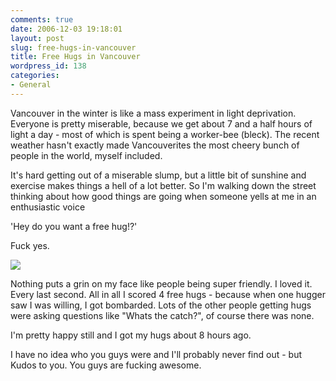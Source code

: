 ```yaml
---
comments: true
date: 2006-12-03 19:18:01
layout: post
slug: free-hugs-in-vancouver
title: Free Hugs in Vancouver
wordpress_id: 138
categories:
- General
---
```


Vancouver in the winter is like a mass experiment in light deprivation. Everyone is pretty miserable, because we get about 7 and a half hours of light a day - most of which is spent being a worker-bee (bleck). The recent weather hasn't exactly made Vancouverites the most cheery bunch of people in the world, myself included.

It's hard getting out of a miserable slump, but a little bit of sunshine and exercise makes things a hell of a lot better. So I'm walking down the street thinking about how good things are going when someone yells at me in an enthusiastic voice

'Hey do you want a free hug!?'

Fuck yes.

![](http://blog.trevoro.ca/images/free_hugs_small.jpg)

Nothing puts a grin on my face like people being super friendly. I loved it. Every last second. All in all I scored 4 free hugs - because when one hugger saw I was willing, I got bombarded. Lots of the other people getting hugs were asking questions like "Whats the catch?", of course there was none.

I'm pretty happy still and I got my hugs about 8 hours ago.

I have no idea who you guys were and I'll probably never find out - but Kudos to you. You guys are fucking awesome.
